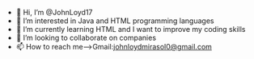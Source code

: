 - 👋 Hi, I’m @JohnLoyd17
- 👀 I’m interested in Java and HTML programming languages
- 🌱 I’m currently learning HTML and I want to improve my coding skills
- 💞️ I’m looking to collaborate on companies
- 📫 How to reach me-->Gmail:johnloydmirasol0@gmail.com

<!---
JohnLoyd17/JohnLoyd17 is a ✨ special ✨ repository because its `README.md` (this file) appears on your GitHub profile.
You can click the Preview link to take a look at your changes.
--->
